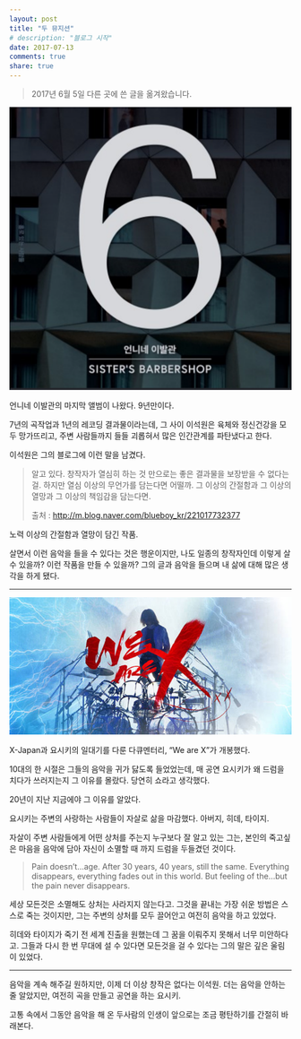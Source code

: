 ```yaml
---
layout: post
title: "두 뮤지션"
# description: "블로그 시작"
date: 2017-07-13
comments: true
share: true
---
```


> 2017년 6월 5일 다른 곳에 쓴 글을 옮겨왔습니다.

![언니네이발관6](/images/2017-07-13-two-musicians-image1.png)

언니네 이발관의 마지막 앨범이 나왔다. 9년만이다.

7년의 곡작업과 1년의 레코딩 결과물이라는데, 그 사이 이석원은 육체와 정신건강을 모두 망가뜨리고, 주변 사람들까지 들들 괴롭혀서 많은 인간관계를 파탄냈다고 한다.

이석원은 그의 블로그에 이런 말을 남겼다.

> 알고 있다. 창작자가 열심히 하는 것 만으로는 좋은 결과물을 보장받을 수 없다는 걸. 하지만 열심 이상의 무언가를 담는다면 어떨까. 그 이상의 간절함과 그 이상의 열망과 그 이상의 책임감을 담는다면.
>
> 출처 : http://m.blog.naver.com/blueboy_kr/221017732377

노력 이상의 간절함과 열망이 담긴 작품.

살면서 이런 음악을 들을 수 있다는 것은 행운이지만, 나도 일종의 창작자인데 이렇게 살 수 있을까? 이런 작품을 만들 수 있을까? 그의 글과 음악을 들으며 내 삶에 대해 많은 생각을 하게 됐다.

---

![WeAreX](/images/2017-07-13-two-musicians-image2.jpg)

X-Japan과 요시키의 일대기를 다룬 다큐멘터리, “We are X”가 개봉했다.

10대의 한 시절은 그들의 음악을 귀가 닳도록 들었었는데, 매 공연 요시키가 왜 드럼을 치다가 쓰러지는지 그 이유를 몰랐다. 당연히 쇼라고 생각했다.

20년이 지난 지금에야 그 이유를 알았다.

요시키는 주변의 사랑하는 사람들이 자살로 삶을 마감했다. 아버지, 히데, 타이지.

자살이 주변 사람들에게 어떤 상처를 주는지 누구보다 잘 알고 있는 그는,  본인의 죽고싶은 마음을 음악에 담아 자신이 소멸할 때 까지 드럼을 두들겼던 것이다.

> Pain doesn’t…age. After 30 years, 40 years, still the same. Everything disappears, everything fades out in this world. But feeling of the…but the pain never disappears.

세상 모든것은 소멸해도 상처는 사라지지 않는다고. 그것을 끝내는 가장 쉬운 방법은 스스로 죽는 것이지만, 그는 주변의 상처를 모두 끌어안고 여전히 음악을 하고 있었다.

히데와 타이지가 죽기 전 세계 진출을 원했는데 그 꿈을 이뤄주지 못해서 너무 미안하다고. 그들과 다시 한 번 무대에 설 수 있다면 모든것을 걸 수 있다는 그의 말은 깊은 울림이 있었다.

---

음악을 계속 해주길 원하지만, 이제 더 이상 창작은 없다는 이석원.
더는 음악을 안하는줄 알았지만, 여전히 곡을 만들고 공연을 하는 요시키.

고통 속에서 그동안 음악을 해 온 두사람의 인생이 앞으로는 조금 평탄하기를 간절히 바래본다.
